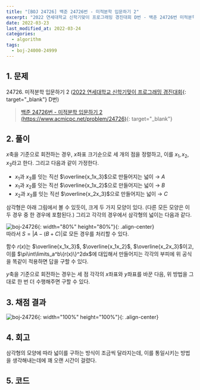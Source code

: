 ```yaml
---
title: "[BOJ 24726] 백준 24726번 - 미적분학 입문하기 2"
excerpt: "2022 연세대학교 신학기맞이 프로그래밍 경진대회 D번 - 백준 24726번 미적분학 입문하기 2"
date: 2022-03-23
last_modified_at: 2022-03-24
categories:
  - algorithm
tags:
  - boj-24000-24999
---
```


## 1. 문제
$24726$. 미적분학 입문하기 2 ([2022 연세대학교 신학기맞이 프로그래밍 경진대회](https://burningfalls.github.io/contest/baekjoon-contest/){: target="_blank"} D번)

> [백준 24726번 - 미적분학 입문하기 2 (https://www.acmicpc.net/problem/24726)](https://www.acmicpc.net/problem/24726){: target="_blank"}

## 2. 풀이

$x$축을 기준으로 회전하는 경우, $x$좌표 크기순으로 세 개의 점을 정렬하고, 이를 $x_1, x_2, x_3$라고 한다. 그리고 다음과 같이 가정한다.

* $x_1$과 $x_3$를 잇는 직선 $\overline{x_1x_3}$으로 만들어지는 넓이 $\rightarrow$ $A$
* $x_1$과 $x_2$를 잇는 직선 $\overline{x_1x_2}$으로 만들어지는 넓이 $\rightarrow$ $B$
* $x_2$과 $x_3$를 잇는 직선 $\overline{x_2x_3}$으로 만들어지는 넓이 $\rightarrow$ $C$

삼각형은 아래 그림에서 볼 수 있듯이, 크게 두 가지 모양이 있다. (다른 모든 모양은 이 두 경우 중 한 경우에 포함된다.) 그리고 각각의 경우에서 삼각형의 넓이는 다음과 같다.

![boj-24726](https://user-images.githubusercontent.com/30232837/159607511-185954e2-d8b7-4eba-a8d5-34c7056ebe95.png){: width="80%" height="80%"}{: .align-center}
<br>
따라서 $S=|A-(B+C)|$로 모든 경우를 처리할 수 있다.

함수 $r(x)$는 $\overline{x_1x_3}$, $\overline{x_1x_2}$, $\overline{x_2x_3}$이고, 이를 $\pi\int\limits_a^b\{r(x)\}^2dx$에 대입해서 만들어지는 각각의 부피에 위 공식을 똑같이 적용하면 답을 구할 수 있다.

$y$축을 기준으로 회전하는 경우는 세 점 각각의 $x$좌표와 $y$좌표를 바꾼 다음, 위 방법을 그대로 한 번 더 수행해주면 구할 수 있다.

## 3. 채점 결과

![boj-24726](https://user-images.githubusercontent.com/30232837/159600605-92e76cf3-f88b-4337-b7be-4d83df9a4c53.png "boj-24726"){: width="100%" height="100%"}{: .align-center}

## 4. 회고

삼각형의 모양에 따라 넓이를 구하는 방식이 조금씩 달라지는데, 이를 통일시키는 방법을 생각해내는데에 꽤 오랜 시간이 걸렸다.

## 5. 코드

<script src="https://gist.github.com/BurningFalls/9367a64fd1c92092dc0af44fa3fa9636.js"></script>